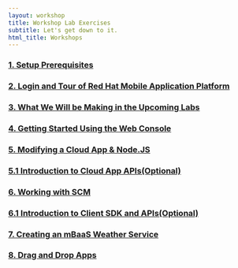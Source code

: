 ```yaml
---
layout: workshop
title: Workshop Lab Exercises
subtitle: Let's get down to it.
html_title: Workshops
---
```


### [1. Setup Prerequisites](workshop-prerequisites.html)

### [2. Login and Tour of Red Hat Mobile Application Platform](workshop-introduction.html)

### [3. What We Will be Making in the Upcoming Labs](weather-app-introduction.html)

### [4. Getting Started Using the Web Console](a-tour-of-the-webconsole.html)

### [5. Modifying a Cloud App & Node.JS](a-tour-of-the-webconsole-cloud-weather-app.html)

### [5.1 Introduction to Cloud App APIs(Optional)](lab-a-tour-of-the-cloud-api.html)

### [6. Working with SCM](lab-working-with-scm.html)

### [6.1 Introduction to Client SDK and APIs(Optional)](lab-a-tour-of-the-client-api-dotnet.html)

### [7. Creating an mBaaS Weather Service](nodejs_weather_module.html)

### [8. Drag and Drop Apps](drag-and-drop-apps.html)


<!--  FUTURE LABS THAT ARE ADMIN/OPS FOCUSED

### [App & Cloud statistics](apps-and-cloud-statistics.html)

### [Administration & Management](administration-and-management.html)

-->
